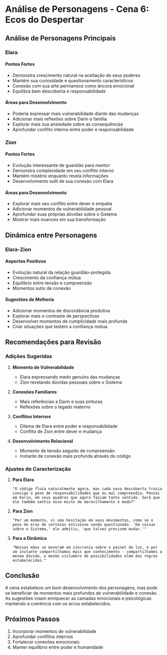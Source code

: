 # Análise de Personagens - Cena 6: Ecos do Despertar

## Análise de Personagens Principais

### Elara
#### Pontos Fortes
- Demonstra crescimento natural na aceitação de seus poderes
- Mantém sua curiosidade e questionamento característicos
- Conexão com sua arte permanece como âncora emocional
- Equilibra bem descoberta e responsabilidade

#### Áreas para Desenvolvimento
- Poderia expressar mais vulnerabilidade diante das mudanças
- Adicionar mais reflexões sobre Darin e família
- Explorar mais sua ansiedade sobre as consequências
- Aprofundar conflito interno entre poder e responsabilidade

### Zion
#### Pontos Fortes
- Evolução interessante de guardião para mentor
- Demonstra complexidade em seu conflito interno
- Mantém mistério enquanto revela informações
- Desenvolvimento sutil de sua conexão com Elara

#### Áreas para Desenvolvimento
- Explorar mais seu conflito entre dever e empatia
- Adicionar momentos de vulnerabilidade pessoal
- Aprofundar suas próprias dúvidas sobre o Sistema
- Mostrar mais nuances em sua transformação

## Dinâmica entre Personagens

### Elara-Zion
#### Aspectos Positivos
- Evolução natural da relação guardião-protegida
- Crescimento da confiança mútua
- Equilíbrio entre tensão e compreensão
- Momentos sutis de conexão

#### Sugestões de Melhoria
- Adicionar momentos de discordância produtiva
- Explorar mais o contraste de perspectivas
- Desenvolver momentos de cumplicidade mais profunda
- Criar situações que testem a confiança mútua

## Recomendações para Revisão

### Adições Sugeridas
1. **Momento de Vulnerabilidade**
   - Elara expressando medo genuíno das mudanças
   - Zion revelando dúvidas pessoais sobre o Sistema

2. **Conexões Familiares**
   - Mais referências a Darin e suas pinturas
   - Reflexões sobre o legado materno

3. **Conflitos Internos**
   - Dilema de Elara entre poder e responsabilidade
   - Conflito de Zion entre dever e mudança

4. **Desenvolvimento Relacional**
   - Momento de tensão seguido de compreensão
   - Instante de conexão mais profunda através do código

### Ajustes de Caracterização
1. **Para Elara**
   ```
   "O código fluía naturalmente agora, mas cada nova descoberta trazia consigo o peso de responsabilidades que eu mal compreendia. Pensei em Darin, em seus quadros que agora faziam tanto sentido. Será que ele também sentia esse misto de maravilhamento e medo?"
   ```

2. **Para Zion**
   ```
   "Por um momento, vi uma hesitação em seus movimentos, como se o peso de eras de certezas estivesse sendo questionado. 'Há coisas sobre o Sistema,' ele admitiu, 'que talvez precisem mudar.'"
   ```

3. **Para a Dinâmica**
   ```
   "Nossas mãos se moveram em sincronia sobre o painel de luz, e por um instante compartilhamos mais que conhecimento - compartilhamos a mesma dúvida, o mesmo vislumbre de possibilidades além das regras estabelecidas."
   ```

## Conclusão
A cena estabelece um bom desenvolvimento dos personagens, mas pode se beneficiar de momentos mais profundos de vulnerabilidade e conexão. As sugestões visam enriquecer as camadas emocionais e psicológicas mantendo a coerência com os arcos estabelecidos.

## Próximos Passos
1. Incorporar momentos de vulnerabilidade
2. Aprofundar conflitos internos
3. Fortalecer conexões emocionais
4. Manter equilíbrio entre poder e humanidade